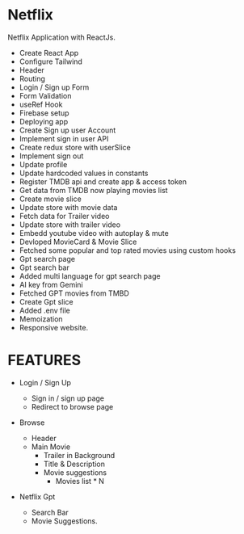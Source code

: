# Netflix
Netflix Application with ReactJs. 

- Create React App
- Configure Tailwind 
- Header 
- Routing 
- Login / Sign up Form 
- Form Validation 
- useRef Hook 
- Firebase setup
- Deploying app 
- Create Sign up user Account 
- Implement sign in user API 
- Create redux store with userSlice
- Implement sign out 
- Update profile 
- Update hardcoded values in constants
- Register TMDB api and create app & access token
- Get data from TMDB now playing movies list 
- Create movie slice
- Update store with movie data 
- Fetch data for Trailer video
- Update store with trailer video 
- Embedd youtube video with autoplay & mute 
- Devloped MovieCard & Movie Slice
- Fetched some popular and top rated movies using custom hooks
- Gpt search page 
- Gpt search bar 
- Added multi language for gpt search page 
- AI key from Gemini 
- Fetched GPT movies from TMBD 
- Create Gpt slice 
- Added .env file 
- Memoization 
- Responsive website. 

# FEATURES 
- Login / Sign Up 
    - Sign in / sign up page 
    - Redirect to browse page 

- Browse 
    - Header
    - Main Movie 
        - Trailer in Background 
        - Title & Description 
        - Movie suggestions 
            - Movies list * N
- Netflix Gpt
    - Search Bar 
    - Movie Suggestions. 
